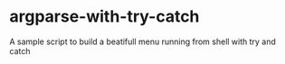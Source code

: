 # argparse-with-try-catch
A sample script to build a beatifull menu running from shell with try and catch
